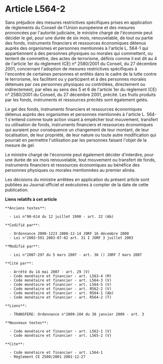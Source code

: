 # Article L564-2

Sans préjudice des mesures restrictives spécifiques prises en application de règlements du Conseil de l'Union européenne et
des mesures prononcées par l'autorité judiciaire, le ministre chargé de l'économie peut décider le gel, pour une durée de six
mois, renouvelable, de tout ou partie des fonds, instruments financiers et ressources économiques détenus auprès des
organismes et personnes mentionnés à l'article L. 564-1 qui appartiennent à des personnes physiques ou morales qui
commettent, ou tentent de commettre, des actes de terrorisme, définis comme il est dit au 4 de l'article 1er du règlement
(CE) n° 2580/2001 du Conseil, du 27 décembre 2001, concernant l'adoption de mesures restrictives spécifiques à l'encontre de
certaines personnes et entités dans le cadre de la lutte contre le terrorisme, les facilitent ou y participent et à des
personnes morales détenues par ces personnes physiques ou contrôlées, directement ou indirectement, par elles au sens des 5
et 6 de l'article 1er du règlement (CE) n° 2580/2001 du Conseil, du 27 décembre 2001, précité. Les fruits produits par les
fonds, instruments et ressources précités sont également gelés.

Le gel des fonds, instruments financiers et ressources économiques détenus auprès des organismes et personnes mentionnés à
l'article L. 564-1 s'entend comme toute action visant à empêcher tout mouvement, transfert ou utilisation de fonds,
instruments financiers et ressources économiques qui auraient pour conséquence un changement de leur montant, de leur
localisation, de leur propriété, de leur nature ou toute autre modification qui pourrait en permettre l'utilisation par les
personnes faisant l'objet de la mesure de gel.

Le ministre chargé de l'économie peut également décider d'interdire, pour une durée de six mois renouvelable, tout mouvement
ou transfert de fonds, instruments financiers et ressources économiques au bénéfice des personnes physiques ou morales
mentionnées au premier alinéa.

Les décisions du ministre arrêtées en application du présent article sont publiées au Journal officiel et exécutoires à
compter de la date de cette publication.

**Liens relatifs à cet article**

	**Anciens textes**:

	  - Loi n°90-614 du 12 juillet 1990 - art. 22 (Ab)

	**Codifié par**:

	  - Ordonnance 2000-1223 2000-12-14 JORF 16 décembre 2000
	  - Loi n°2003-591 2003-07-02 art. 31 I JORF 3 juillet 2003

	**Modifié par**:

	  - Loi n°2007-297 du 5 mars 2007 - art. 36 () JORF 7 mars 2007

	**Cité par**:

	  - Arrêté du 14 mai 2007 - art. 29 (V)
	  - Code monétaire et financier - art. L563-4 (M)
	  - Code monétaire et financier - art. L564-3 (V)
	  - Code monétaire et financier - art. L564-5 (V)
	  - Code monétaire et financier - art. R562-2 (V)
	  - Code monétaire et financier - art. R564-1 (Ab)
	  - Code monétaire et financier - art. R564-2 (T)

	**Liens**:

	  - TRANSFERE: Ordonnance n°2009-104 du 30 janvier 2009 - art. 3

	**Nouveaux textes**:

	  - Code monétaire et financier - art. L562-1 (V)
	  - Code monétaire et financier - art. L565-2 (V)

	**Cite**:

	  - Code monétaire et financier - art. L564-1
	  - Règlement CE 2580/2001 2001-12-27
